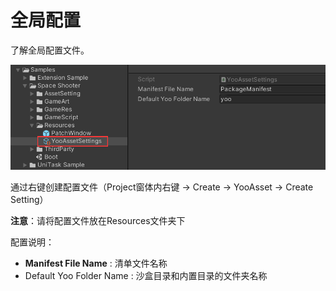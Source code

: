 # 全局配置

了解全局配置文件。

![image](./Image/Settings-img1.png)

通过右键创建配置文件（Project窗体内右键 -> Create -> YooAsset -> Create Setting）

**注意**：请将配置文件放在Resources文件夹下

配置说明：

- **Manifest File Name** : 清单文件名称
- Default Yoo Folder Name : 沙盒目录和内置目录的文件夹名称

